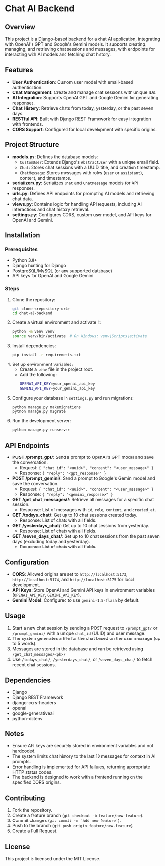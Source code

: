 # Chat AI Backend

## Overview
This project is a Django-based backend for a chat AI application, integrating with OpenAI's GPT and Google's Gemini models. It supports creating, managing, and retrieving chat sessions and messages, with endpoints for interacting with AI models and fetching chat history.

## Features
- **User Authentication**: Custom user model with email-based authentication.
- **Chat Management**: Create and manage chat sessions with unique IDs.
- **AI Integration**: Supports OpenAI GPT and Google Gemini for generating responses.
- **Chat History**: Retrieve chats from today, yesterday, or the past seven days.
- **RESTful API**: Built with Django REST Framework for easy integration with frontends.
- **CORS Support**: Configured for local development with specific origins.

## Project Structure
- **models.py**: Defines the database models:
  - `CustomUser`: Extends Django's `AbstractUser` with a unique email field.
  - `Chat`: Stores chat sessions with a UUID, title, and creation timestamp.
  - `ChatMessage`: Stores messages with roles (`user` or `assistant`), content, and timestamps.
- **serializers.py**: Serializes `Chat` and `ChatMessage` models for API responses.
- **urls.py**: Defines API endpoints for prompting AI models and retrieving chat data.
- **views.py**: Contains logic for handling API requests, including AI interactions and chat history retrieval.
- **settings.py**: Configures CORS, custom user model, and API keys for OpenAI and Gemini.

## Installation

### Prerequisites
- Python 3.8+
- Django hunting for Django
- PostgreSQL/MySQL (or any supported database)
- API keys for OpenAI and Google Gemini

### Steps
1. Clone the repository:
   ```bash
   git clone <repository-url>
   cd chat-ai-backend
   ```
2. Create a virtual environment and activate it:
   ```bash
   python -m venv venv
   source venv/bin/activate  # On Windows: venv\Scripts\activate
   ```
3. Install dependencies:
   ```bash
   pip install -r requirements.txt
   ```
4. Set up environment variables:
   - Create a `.env` file in the project root.
   - Add the following:
     ```bash
     OPENAI_API_KEY=your_openai_api_key
     GEMINI_API_KEY=your_gemini_api_key
     ```
5. Configure your database in `settings.py` and run migrations:
   ```bash
   python manage.py makemigrations
   python manage.py migrate
   ```
6. Run the development server:
   ```bash
   python manage.py runserver
   ```

## API Endpoints
- **POST /prompt_gpt/**: Send a prompt to OpenAI's GPT model and save the conversation.
  - Request: `{ "chat_id": "<uuid>", "content": "<user_message>" }`
  - Response: `{ "reply": "<gpt_response>" }`
- **POST /prompt_gemini/**: Send a prompt to Google's Gemini model and save the conversation.
  - Request: `{ "chat_id": "<uuid>", "content": "<user_message>" }`
  - Response: `{ "reply": "<gemini_response>" }`
- **GET /get_chat_messages/<pk>/**: Retrieve all messages for a specific chat session.
  - Response: List of messages with `id`, `role`, `content`, and `created_at`.
- **GET /todays_chat/**: Get up to 10 chat sessions created today.
  - Response: List of chats with all fields.
- **GET /yesterdays_chat/**: Get up to 10 chat sessions from yesterday.
  - Response: List of chats with all fields.
- **GET /seven_days_chat/**: Get up to 10 chat sessions from the past seven days (excluding today and yesterday).
  - Response: List of chats with all fields.

## Configuration
- **CORS**: Allowed origins are set to `http://localhost:5173`, `http://localhost:5174`, and `http://localhost:5175` for local development.
- **API Keys**: Store OpenAI and Gemini API keys in environment variables (`OPENAI_API_KEY`, `GEMINI_API_KEY`).
- **Gemini Model**: Configured to use `gemini-1.5-flash` by default.

## Usage
1. Start a new chat session by sending a POST request to `/prompt_gpt/` or `/prompt_gemini/` with a unique `chat_id` (UUID) and user message.
2. The system generates a title for the chat based on the user message (up to 5 words).
3. Messages are stored in the database and can be retrieved using `/get_chat_messages/<pk>/`.
4. Use `/todays_chat/`, `/yesterdays_chat/`, or `/seven_days_chat/` to fetch recent chat sessions.

## Dependencies
- Django
- Django REST Framework
- django-cors-headers
- openai
- google-generativeai
- python-dotenv

## Notes
- Ensure API keys are securely stored in environment variables and not hardcoded.
- The system limits chat history to the last 10 messages for context in AI prompts.
- Error handling is implemented for API failures, returning appropriate HTTP status codes.
- The backend is designed to work with a frontend running on the specified CORS origins.

## Contributing
1. Fork the repository.
2. Create a feature branch (`git checkout -b feature/new-feature`).
3. Commit changes (`git commit -m 'Add new feature'`).
4. Push to the branch (`git push origin feature/new-feature`).
5. Create a Pull Request.

## License
This project is licensed under the MIT License.